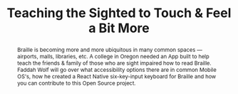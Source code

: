 ---
title: "Teaching the Sighted to Touch & Feel a Bit More"
speaker: Faddah Wolf
event: CascadiaJS 2018
tags: ["Accessibility", "React.js", "React Native"]
abstract: "Braille is becoming more and more ubiquitous in many common spaces — airports, malls, libraries, etc. A college in Oregon needed an App built to help teach the friends & family of those who are sight impaired how to read Braille. Faddah Wolf will go over what accessibility options there are in common Mobile OS's, how he created a React Native six-key-input keyboard for Braille and how you can contribute to this Open Source project."
ytId: QLwV34UJ8I8
layout: talk
---